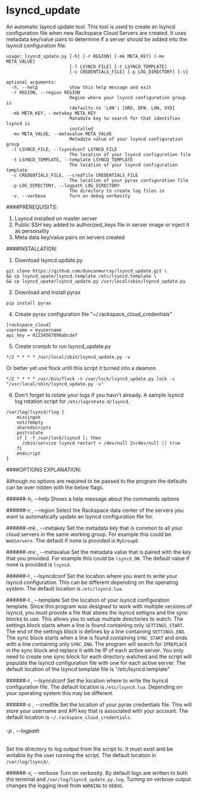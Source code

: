 lsyncd_update
=============

An automatic layncd update tool. This tool is used to create an lsyncd configuration file when new Rackspace Cloud Servers are created. It uses metadata key/value pairs to determine if a server should be added into the lsyncd configuration file. 

```
usage: lsyncd_update.py [-h] [-r REGION] [-mk META_KEY] [-mv META_VALUE]
                        [-l LSYNCD_FILE] [-t LSYNCD_TEMPLATE]
                        [-c CREDENTIALS_FILE] [-p LOG_DIRECTORY] [-v]

optional arguments:
  -h, --help            show this help message and exit
  -r REGION, --region REGION
                        Region where your lsyncd configuration group is
                        (defaults to 'LON') [ORD, DFW, LON, SYD]
  -mk META_KEY, --metakey META_KEY
                        Matadata key to search for that identifies lsyncd is
                        installed
  -mv META_VALUE, --metavalue META_VALUE
                        Metadata value of your lsyncd configuration group
  -l LSYNCD_FILE, --lsyncdconf LSYNCD_FILE
                        The location of your lsyncd configuration file
  -t LSYNCD_TEMPLATE, --template LSYNCD_TEMPLATE
                        The location of your lsyncd configuration template
  -c CREDENTIALS_FILE, --credfile CREDENTIALS_FILE
                        The location of your pyrax configuration file
  -p LOG_DIRECTORY, --logpath LOG_DIRECTORY
                        The directory to create log files in
  -v, --verbose         Turn on debug verbosity

```

####PREREQUISITS:

1. Lsyncd installed on master server
2. Public SSH key added to authorized_keys file in server image or inject it as personality
3. Meta data key/value pairs on servers created

####INSTALLATION:

1. Download lsyncd.update.py
```
git clone https://github.com/duncanmurray/lsyncd_update.git \
&& cp lsyncd_upate/lsyncd.template /etc/lsyncd.template \
&& cp lsyncd_upate/lsyncd_update.py /usr/local/sbin/lsyncd_update.py
```

2. Download and install pyrax
```
pip install pyrax
```
4. Create pyrax configuration file "~/.rackspace_cloud_credentials" 
```
[rackspace_cloud]
username = myusername
api_key = 01234567890abcdef
```
5. Create cronjob to run lsyncd_update.py
```
*/2 * * * * /usr/local/sbin/lsyncd_update.py -v
```
Or better yet use flock until this script it turned into a deamon. 
```
*/2 * * * * /usr/bin/flock -n /var/lock/lsyncd_update.py.lock -c "/usr/local/sbin/lsyncd_update.py -v"
```
6. Don't forget to rotate your logs if you havn't already. A sample lsyncd log rotation script for `/etc/logrotate.d/lsyncd`.
```
/var/log/lsyncd/*log {
    missingok
    notifempty
    sharedscripts
    postrotate
    if [ -f /var/lock/lsyncd ]; then
      /sbin/service lsyncd restart > /dev/null 2>/dev/null || true
    fi
    endscript
}
```        
####OPTIONS EXPLANATION:

Although no options are required to be passed to the program the defaults can be over ridden with the below flags.


######-h, --help
Shows a help message about the commands options
    
######-r <region>, --region <region>
Select the Rackspace data center of the servers you want to automatically update an lsyncd configuration file for.
    
######-mk <key>, --metakey <key>
Set the metadata key that is common to all your cloud servers in the same working group. For example this could be `WebServers`. The default if none is provided is `MyGroup0`.

######-mv <value>, --metavalue <value>
Set the metadata value that is paired with the key that you provided. For example this could be `lsyncd_ON`. The default value if none is provided is `lsyncd`.
    
######-l <file>, --lsyncdconf <file>
Set the location where you want to write your lsyncd configuration. This can be different depending on the operating system. The default location is `/etc/lsyncd.lua`.
    
######-t <file>, --template <file>
Set the location of your lsyncd configuration template. Since this program was designed to work with multiple versions of lsyncd, you must provide a file that stores the lsyncd settigns and the sync blocks to use. This allows you to setup multiple directories to watch. The settings block starts when a line is found containing only `SETTINGS_START`. The end of the settings block is defines by a line containing `SETTINGS_END`. The sync block starts when a line is found containing `SYNC_START` and ends with a line containing only `SYNC_END`. The program will search for `IPREPLACE` in the sync block and replace it with he IP of each active server. You only need to create one sync block for each directory watched and the script will populate the lsyncd configuration file with one for each active server. The default location of the lsyncd template file is "/etc/lsyncd.template"

######-l <file>, --lsyncdconf <file>
Set the location where to write the lsyncd configuration file. The default location is `/etc/lsyncd.lua`. Depending on your operating system this may be different.
    
######-c <file>, --credfile <file>
Set the location of your pyrax credentials file. This will store your username and API key that is associated with your account. The default location is `~/.rackspace_cloud_credentials`.

###### -p <directory>, --logpath <directory>
Set the directory to log output from the script to. It must exist and be writable by the user running the script. The default location in `/var/log/lsyncd/`.
    
######-v, --verbose
Turn on verbosity. By default logs are written to both the terminal and `/var/log/lsyncd_update.py.log`. Turning on verbose output changes the logging level from `WARNING` to `DEBUG`.
